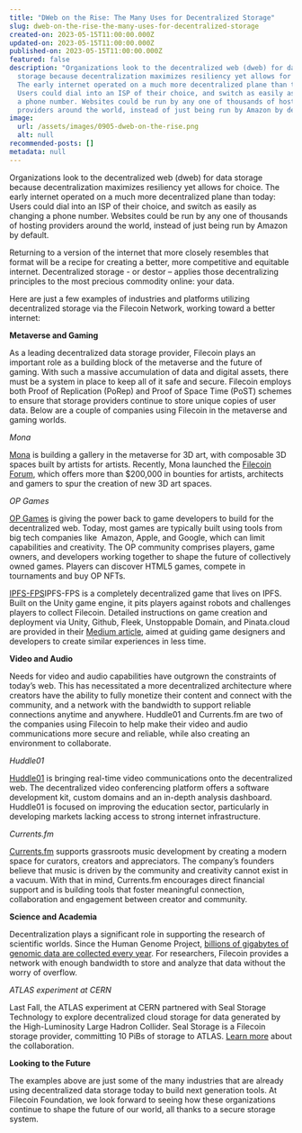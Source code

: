 ```yaml
---
title: "DWeb on the Rise: The Many Uses for Decentralized Storage"
slug: dweb-on-the-rise-the-many-uses-for-decentralized-storage
created-on: 2023-05-15T11:00:00.000Z
updated-on: 2023-05-15T11:00:00.000Z
published-on: 2023-05-15T11:00:00.000Z
featured: false
description: "Organizations look to the decentralized web (dweb) for data
  storage because decentralization maximizes resiliency yet allows for choice.
  The early internet operated on a much more decentralized plane than today:
  Users could dial into an ISP of their choice, and switch as easily as changing
  a phone number. Websites could be run by any one of thousands of hosting
  providers around the world, instead of just being run by Amazon by default."
image:
  url: /assets/images/0905-dweb-on-the-rise.png
  alt: null
recommended-posts: []
metadata: null
---
```


Organizations look to the decentralized web (dweb) for data storage because decentralization maximizes resiliency yet allows for choice. The early internet operated on a much more decentralized plane than today: Users could dial into an ISP of their choice, and switch as easily as changing a phone number. Websites could be run by any one of thousands of hosting providers around the world, instead of just being run by Amazon by default.

Returning to a version of the internet that more closely resembles that format will be a recipe for creating a better, more competitive and equitable internet. Decentralized storage - or destor – applies those decentralizing principles to the most precious commodity online: your data.

Here are just a few examples of industries and platforms utilizing decentralized storage via the Filecoin Network, working toward a better internet:

**Metaverse and Gaming**

As a leading decentralized data storage provider, Filecoin plays an important role as a building block of the metaverse and the future of gaming. With such a massive accumulation of data and digital assets, there must be a system in place to keep all of it safe and secure. Filecoin employs both Proof of Replication (PoRep) and Proof of Space Time (PoST) schemes to ensure that storage providers continue to store unique copies of user data. Below are a couple of companies using Filecoin in the metaverse and gaming worlds.

_Mona_

[Mona](https://monaverse.com/) is building a gallery in the metaverse for 3D art, with composable 3D spaces built by artists for artists. Recently, Mona launched the [Filecoin Forum](https://forum.mona.gallery/), which offers more than $200,000 in bounties for artists, architects and gamers to spur the creation of new 3D art spaces.

_OP Games_

[OP Games](https://www.opgames.org/) is giving the power back to game developers to build for the decentralized web. Today, most games are typically built using tools from big tech companies like  Amazon, Apple, and Google, which can limit capabilities and creativity. The OP community comprises players, game owners, and developers working together to shape the future of collectively owned games. Players can discover HTML5 games, compete in tournaments and buy OP NFTs.

[IPFS-FPS](https://ethglobal.com/showcase/ipfs-fps-cd61j)IPFS-FPS is a completely decentralized game that lives on IPFS. Built on the Unity game engine, it pits players against robots and challenges players to collect Filecoin. Detailed instructions on game creation and deployment via Unity, Github, Fleek, Unstoppable Domain, and Pinata.cloud are provided in their [Medium article](https://medium.com/coinmonks/unity-on-ipfs-e0baa792f014), aimed at guiding game designers and developers to create similar experiences in less time.

**Video and Audio**

Needs for video and audio capabilities have outgrown the constraints of today’s web. This has necessitated a more decentralized architecture where creators have the ability to fully monetize their content and connect with the community, and a network with the bandwidth to support reliable connections anytime and anywhere. Huddle01 and Currents.fm are two of the companies using Filecoin to help make their video and audio communications more secure and reliable, while also creating an environment to collaborate.

_Huddle01_

[Huddle01](https://www.huddle01.com/) is bringing real-time video communications onto the decentralized web. The decentralized video conferencing platform offers a software development kit, custom domains and an in-depth analysis dashboard. Huddle01 is focused on improving the education sector, particularly in developing markets lacking access to strong internet infrastructure.

_Currents.fm_

[Currents.fm](https://a.currents.fm/) supports grassroots music development by creating a modern space for curators, creators and appreciators. The company’s founders believe that music is driven by the community and creativity cannot exist in a vacuum. With that in mind, Currents.fm encourages direct financial support and is building tools that foster meaningful connection, collaboration and engagement between creator and community.

**Science and Academia**

Decentralization plays a significant role in supporting the research of scientific worlds. Since the Human Genome Project, [billions of gigabytes of genomic data are collected every year](https://filecoinfoundation.medium.com/case-study-genrait-leverages-filecoin-network-for-greater-visibility-access-and-storage-of-1d56897a2d73). For researchers, Filecoin provides a network with enough bandwidth to store and analyze that data without the worry of overflow.

_ATLAS experiment at CERN_

Last Fall, the ATLAS experiment at CERN partnered with Seal Storage Technology to explore decentralized cloud storage for data generated by the High-Luminosity Large Hadron Collider. Seal Storage is a Filecoin storage provider, committing 10 PiBs of storage to ATLAS. [Learn more](https://www.youtube.com/watch?v=tRj94fJednY&list=PLp3zrT1ewY0kWhcrnEWz1r3r2k97TjPz2&index=10) about the collaboration.

**Looking to the Future**

The examples above are just some of the many industries that are already using decentralized data storage today to build next generation tools. At Filecoin Foundation, we look forward to seeing how these organizations continue to shape the future of our world, all thanks to a secure storage system.

<!--EndFragment-->
